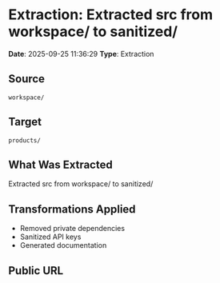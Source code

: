 # Extraction: Extracted src from workspace/ to sanitized/

**Date**: 2025-09-25 11:36:29
**Type**: Extraction

## Source
`workspace/`

## Target
`products/`

## What Was Extracted
Extracted src from workspace/ to sanitized/

## Transformations Applied
- Removed private dependencies
- Sanitized API keys
- Generated documentation

## Public URL

